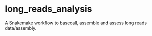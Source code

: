 # long_reads_analysis
A Snakemake workflow to basecall, assemble and assess long reads data/assembly.
